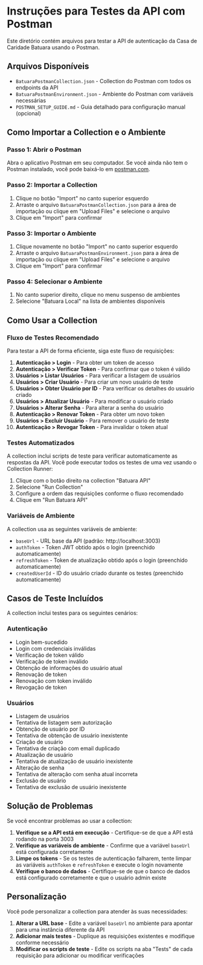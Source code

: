 # Instruções para Testes da API com Postman

Este diretório contém arquivos para testar a API de autenticação da Casa de Caridade Batuara usando o Postman.

## Arquivos Disponíveis

- `BatuaraPostmanCollection.json` - Collection do Postman com todos os endpoints da API
- `BatuaraPostmanEnvironment.json` - Ambiente do Postman com variáveis necessárias
- `POSTMAN_SETUP_GUIDE.md` - Guia detalhado para configuração manual (opcional)

## Como Importar a Collection e o Ambiente

### Passo 1: Abrir o Postman

Abra o aplicativo Postman em seu computador. Se você ainda não tem o Postman instalado, você pode baixá-lo em [postman.com](https://www.postman.com/downloads/).

### Passo 2: Importar a Collection

1. Clique no botão "Import" no canto superior esquerdo
2. Arraste o arquivo `BatuaraPostmanCollection.json` para a área de importação ou clique em "Upload Files" e selecione o arquivo
3. Clique em "Import" para confirmar

### Passo 3: Importar o Ambiente

1. Clique novamente no botão "Import" no canto superior esquerdo
2. Arraste o arquivo `BatuaraPostmanEnvironment.json` para a área de importação ou clique em "Upload Files" e selecione o arquivo
3. Clique em "Import" para confirmar

### Passo 4: Selecionar o Ambiente

1. No canto superior direito, clique no menu suspenso de ambientes
2. Selecione "Batuara Local" na lista de ambientes disponíveis

## Como Usar a Collection

### Fluxo de Testes Recomendado

Para testar a API de forma eficiente, siga este fluxo de requisições:

1. **Autenticação > Login** - Para obter um token de acesso
2. **Autenticação > Verificar Token** - Para confirmar que o token é válido
3. **Usuários > Listar Usuários** - Para verificar a listagem de usuários
4. **Usuários > Criar Usuário** - Para criar um novo usuário de teste
5. **Usuários > Obter Usuário por ID** - Para verificar os detalhes do usuário criado
6. **Usuários > Atualizar Usuário** - Para modificar o usuário criado
7. **Usuários > Alterar Senha** - Para alterar a senha do usuário
8. **Autenticação > Renovar Token** - Para obter um novo token
9. **Usuários > Excluir Usuário** - Para remover o usuário de teste
10. **Autenticação > Revogar Token** - Para invalidar o token atual

### Testes Automatizados

A collection inclui scripts de teste para verificar automaticamente as respostas da API. Você pode executar todos os testes de uma vez usando o Collection Runner:

1. Clique com o botão direito na collection "Batuara API"
2. Selecione "Run Collection"
3. Configure a ordem das requisições conforme o fluxo recomendado
4. Clique em "Run Batuara API"

### Variáveis de Ambiente

A collection usa as seguintes variáveis de ambiente:

- `baseUrl` - URL base da API (padrão: http://localhost:3003)
- `authToken` - Token JWT obtido após o login (preenchido automaticamente)
- `refreshToken` - Token de atualização obtido após o login (preenchido automaticamente)
- `createdUserId` - ID do usuário criado durante os testes (preenchido automaticamente)

## Casos de Teste Incluídos

A collection inclui testes para os seguintes cenários:

### Autenticação
- Login bem-sucedido
- Login com credenciais inválidas
- Verificação de token válido
- Verificação de token inválido
- Obtenção de informações do usuário atual
- Renovação de token
- Renovação com token inválido
- Revogação de token

### Usuários
- Listagem de usuários
- Tentativa de listagem sem autorização
- Obtenção de usuário por ID
- Tentativa de obtenção de usuário inexistente
- Criação de usuário
- Tentativa de criação com email duplicado
- Atualização de usuário
- Tentativa de atualização de usuário inexistente
- Alteração de senha
- Tentativa de alteração com senha atual incorreta
- Exclusão de usuário
- Tentativa de exclusão de usuário inexistente

## Solução de Problemas

Se você encontrar problemas ao usar a collection:

1. **Verifique se a API está em execução** - Certifique-se de que a API está rodando na porta 3003
2. **Verifique as variáveis de ambiente** - Confirme que a variável `baseUrl` está configurada corretamente
3. **Limpe os tokens** - Se os testes de autenticação falharem, tente limpar as variáveis `authToken` e `refreshToken` e execute o login novamente
4. **Verifique o banco de dados** - Certifique-se de que o banco de dados está configurado corretamente e que o usuário admin existe

## Personalização

Você pode personalizar a collection para atender às suas necessidades:

1. **Alterar a URL base** - Edite a variável `baseUrl` no ambiente para apontar para uma instância diferente da API
2. **Adicionar mais testes** - Duplique as requisições existentes e modifique conforme necessário
3. **Modificar os scripts de teste** - Edite os scripts na aba "Tests" de cada requisição para adicionar ou modificar verificações